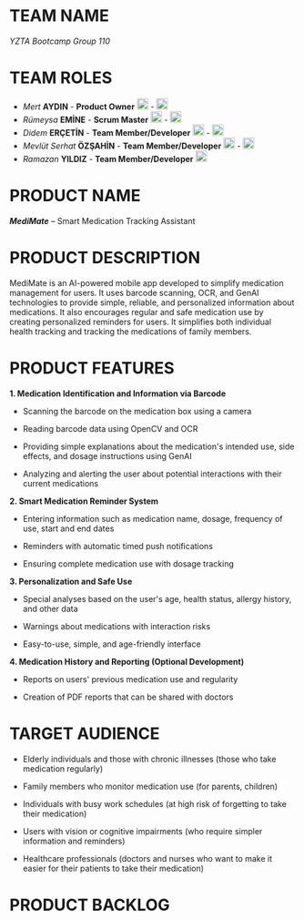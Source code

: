 # TEAM NAME 

_YZTA Bootcamp Group 110_

# TEAM ROLES

- *Mert* __AYDIN__ - __Product Owner__    <a href="https://github.com/Mert30" target="_blank"><img src="https://github.githubassets.com/images/modules/logos_page/GitHub-Mark.png" width="20" alt="GitHub"></a> - <a href="https://www.linkedin.com/in/mert30/" target="_blank"><img src="https://i.sstatic.net/gVE0j.png" width="20" alt="LinkedIn"></a>
- *Rümeysa* __EMİNE__ - __Scrum Master__    <a href="https://github.com/rumeysaemine" target="_blank"><img src="https://github.githubassets.com/images/modules/logos_page/GitHub-Mark.png" width="20" alt="GitHub"></a> - <a href="https://www.linkedin.com/in/rumeysa-emine-şahin/" target="_blank"><img src="https://i.sstatic.net/gVE0j.png" width="20" alt="LinkedIn"></a> 
- *Didem* __ERÇETİN__ - __Team Member/Developer__    <a href="https://github.com/didemerctn" target="_blank"><img src="https://github.githubassets.com/images/modules/logos_page/GitHub-Mark.png" width="20" alt="GitHub"></a> - <a href="https://www.linkedin.com/in/didem-erçetin-536736304/" target="_blank"><img src="https://i.sstatic.net/gVE0j.png" width="20" alt="LinkedIn"></a> 
- *Mevlüt Serhat* __ÖZŞAHİN__ - __Team Member/Developer__    <a href="https://github.com/MevlutOz" target="_blank"><img src="https://github.githubassets.com/images/modules/logos_page/GitHub-Mark.png" width="20" alt="GitHub"></a> - <a href="https://www.linkedin.com/in/mevlütserhatözşahin/" target="_blank"><img src="https://i.sstatic.net/gVE0j.png" width="20" alt="LinkedIn"></a>
- *Ramazan* __YILDIZ__ - __Team Member/Developer__  <a href="https://github.com/yildizramazan" target="_blank"><img src="https://github.githubassets.com/images/modules/logos_page/GitHub-Mark.png" width="20" alt="GitHub"></a>

# PRODUCT NAME

__*MediMate*__ – Smart Medication Tracking Assistant

# PRODUCT DESCRIPTION

MediMate is an AI-powered mobile app developed to simplify medication management for users. It uses barcode scanning, OCR, and GenAI technologies to provide simple, reliable, and personalized information about medications. It also encourages regular and safe medication use by creating personalized reminders for users. It simplifies both individual health tracking and tracking the medications of family members.

# PRODUCT FEATURES

__1. Medication Identification and Information via Barcode__

- Scanning the barcode on the medication box using a camera

- Reading barcode data using OpenCV and OCR

- Providing simple explanations about the medication's intended use, side effects, and dosage instructions using GenAI

- Analyzing and alerting the user about potential interactions with their current medications

__2. Smart Medication Reminder System__

- Entering information such as medication name, dosage, frequency of use, start and end dates

- Reminders with automatic timed push notifications

- Ensuring complete medication use with dosage tracking

__3. Personalization and Safe Use__

- Special analyses based on the user's age, health status, allergy history, and other data

- Warnings about medications with interaction risks

- Easy-to-use, simple, and age-friendly interface

__4. Medication History and Reporting (Optional Development)__

- Reports on users' previous medication use and regularity

- Creation of PDF reports that can be shared with doctors

# TARGET AUDIENCE

- Elderly individuals and those with chronic illnesses (those who take medication regularly)

- Family members who monitor medication use (for parents, children)

- Individuals with busy work schedules (at high risk of forgetting to take their medication)

- Users with vision or cognitive impairments (who require simpler information and reminders)

- Healthcare professionals (doctors and nurses who want to make it easier for their patients to take their medication)

# PRODUCT BACKLOG

